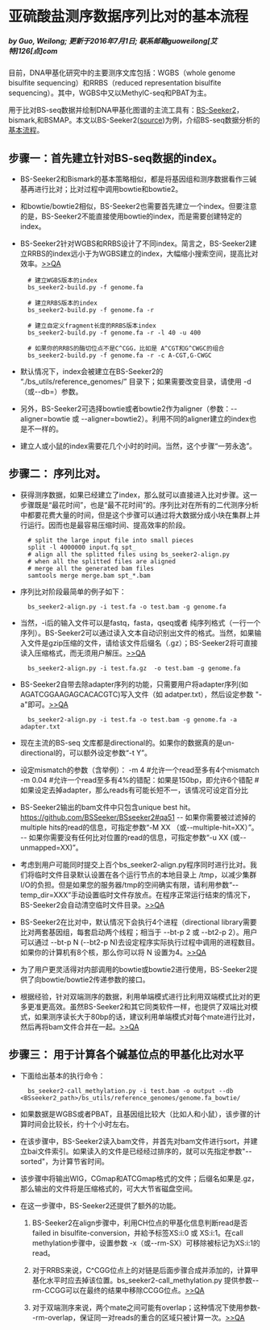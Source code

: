 

亚硫酸盐测序数据序列比对的基本流程
=============================

##### by Guo, Weilong; 更新于2016年7月1日; 联系邮箱guoweilong[艾特]126[点]com

目前，DNA甲基化研究中的主要测序文库包括：WGBS（whole genome bisulfite sequencing）和RRBS（reduced representation bisulfite sequencing）。其中，WGBS中又以MethylC-seq和PBAT为主。

用于比对BS-seq数据并绘制DNA甲基化图谱的主流工具有：[BS-Seeker2](http://pellegrini.mcdb.ucla.edu/BS_Seeker2/)，bismark,和BSMAP。本文以BS-Seeker2([source](https://github.com/BSSeeker/BSseeker2))为例，介绍BS-seq数据分析的[基本流程](http://pellegrini.mcdb.ucla.edu/BS_Seeker2/BSseeker2_pipeline.jpg)。



步骤一：首先建立针对BS-seq数据的index。
-------------------------

* BS-Seeker2和Bismark的基本策略相似，都是将基因组和测序数据看作三碱基再进行比对；比对过程中调用bowtie和bowtie2。

* 和bowtie/bowtie2相似，BS-Seeker2也需要首先建立一个index。但要注意的是，BS-Seeker2不能直接使用bowtie的index，而是需要创建特定的index。

* BS-Seeker2针对WGBS和RRBS设计了不同index。简言之，BS-Seeker2建立RRBS的index远小于为WGBS建立的index，大幅缩小搜索空间，提高比对效率。[>>QA](https://github.com/BSSeeker/BSseeker2#qa11)


	    # 建立WGBS版本的index
	    bs_seeker2-build.py -f genome.fa
	    
	    # 建立RRBS版本的index
	    bs_seeker2-build.py -f genome.fa -r
	    
	    # 建立自定义fragment长度的RRBS版本index
	    bs_seeker2-build.py -f genome.fa -r -l 40 -u 400
	    
	    # 如果你的RRBS的酶切位点不是C^CGG，比如是 A^CGT和G^CWGC的组合
	    bs_seeker2-build.py -f genome.fa -r -c A-CGT,G-CWGC


* 默认情况下，index会被建立在BS-Seeker2的 “./bs_utils/reference_genomes/” 目录下；如果需要改变目录，请使用 -d <path>（或--db=<path>）参数。

* 另外，BS-Seeker2可选择bowtie或者bowtie2作为aligner（参数：--aligner=bowtie 或 --aligner=bowtie2）。利用不同的aligner建立的index也是不一样的。

* 建立人或小鼠的index需要花几个小时的时间。当然，这个步骤“一劳永逸”。



步骤二： 序列比对。
-------------------------

* 获得测序数据，如果已经建立了index，那么就可以直接进入比对步骤。这一步骤既是“最花时间”，也是“最不花时间”的。序列比对在所有的二代测序分析中都要花费大量的时间，但是这个步骤可以通过将大数据分成小块在集群上并行运行。因而也是最容易压缩时间、提高效率的阶段。

	    # split the large input file into small pieces
	    split -l 4000000 input.fq spt_ 
	    # align all the splitted files using bs_seeker2-align.py
	    # when all the splitted files are aligned
	    # merge all the generated bam files
	    samtools merge merge.bam spt_*.bam
		

* 序列比对阶段最简单的例子如下：

	    bs_seeker2-align.py -i test.fa -o test.bam -g genome.fa

* 当然，-i后的输入文件可以是fastq，fasta，qseq或者 纯序列格式（一行一个序列）。BS-Seeker2可以通过读入文本自动识别出文件的格式。当然，如果输入文件是gzip压缩的文件，请给该文件后缀名（.gz）；BS-Seeker2将可直接读入压缩格式，而无须用户解压。[>>QA](https://github.com/BSSeeker/BSseeker2#qa23)

	    bs_seeker2-align.py -i test.fa.gz  -o test.bam -g genome.fa

* BS-Seeker2自带去除adapter序列的功能，只需要用户将adapter序列(如AGATCGGAAGAGCACACGTC)写入文件（如 adatper.txt），然后设定参数 "-a"即可。[>>QA](https://github.com/BSSeeker/BSseeker2#qa71)

	    bs_seeker2-align.py -i test.fa -o test.bam -g genome.fa -a adapter.txt

* 现在主流的BS-seq 文库都是directional的。如果你的数据真的是un-directional的，可以额外设定参数“-t Y”。

* 设定mismatch的参数（含举例）：
	    -m 4     #允许一个read至多有4个mismatch
	    -m 0.04  #允许一个read至多有4%的错配：如果是150bp，即允许6个错配
				 #如果设定去掉adapter，那么reads有可能长短不一，该情况可设定百分比


* BS-Seeker2输出的bam文件中只包含unique best hit。https://github.com/BSSeeker/BSseeker2#qa51
	-- 如果你需要被过滤掉的multiple hits的read的信息，可指定参数“-M XX （或--multiple-hit=XX）”。
	-- 如果你需要没有任何比对位置的read的信息，可指定参数“-u XX (或--unmapped=XX)”。


* 考虑到用户可能同时提交上百个bs_seeker2-align.py程序同时进行比对。我们将临时文件目录默认设置在各个运行节点的本地目录上 /tmp，以减少集群I/O的负担。但是如果您的服务器/tmp的空间确实有限，请利用参数“--temp_dir=XXX”手动设置临时文件存放点。在程序正常运行结束的情况下，BS-Seeker2会自动清空临时文件目录。[>>QA](https://github.com/BSSeeker/BSseeker2#qa14)


* BS-Seeker2在比对中，默认情况下会执行4个进程（directional library需要比对两套基因组，每套启动两个线程；相当于 --bt-p 2 或 --bt2-p 2）。用户可以通过 --bt-p N (--bt2-p N)去设定程序实际执行过程中调用的进程数目。如果你的计算机有8个核，那么你可以将 N 设置为4。[>>QA](https://github.com/BSSeeker/BSseeker2#qa13)


* 为了用户更灵活得对内部调用的bowtie或bowtie2进行使用，BS-Seeker2提供了向bowtie/bowtie2传递参数的接口。


* 根据经验，针对双端测序的数据，利用单端模式进行比利用双端模式比对的更多更准更高效。虽然BS-Seeker2和其它同类软件一样，也提供了双端比对模式，如果测序读长大于80bp的话，建议利用单端模式对每个mate进行比对，然后再将bam文件合并在一起。[>>QA](https://github.com/BSSeeker/BSseeker2#qa62)


步骤三： 用于计算各个碱基位点的甲基化比对水平
-------------------------

* 下面给出基本的执行命令：

	    bs_seeker2-call_methylation.py -i test.bam -o output --db <BSseeker2_path>/bs_utils/reference_genomes/genome.fa_bowtie/

* 如果数据是WGBS或者PBAT，且基因组比较大（比如人和小鼠），该步骤的计算时间会比较长，约十个小时左右。

* 在该步骤中，BS-Seeker2读入bam文件，并首先对bam文件进行sort，并建立bai文件索引。如果读入的文件是已经经过排序的，就可以先指定参数"--sorted"，为计算节省时间。

* 该步骤中将输出WIG，CGmap和ATCGmap格式的文件；后缀名如果是.gz，那么输出的文件将是压缩格式的，可大大节省磁盘空间。

* 在这一步骤中，BS-Seeker2还提供了额外的功能。

  1. BS-Seeker2在align步骤中，利用CH位点的甲基化信息判断read是否failed in bisulfite-conversion，并給予标签XS:i:0 或 XS:i:1。在call methylation步骤中，设置参数 -x（或--rm-SX）可移除被标记为XS:i:1的read。

  2. 对于RRBS来说，C^CGG位点上的对链是后面步骤合成并添加的，计算甲基化水平时应去掉该位置。bs_seeker2-call_methylation.py 提供参数--rm-CCGG可以在最终的结果中移除CCGG位点。[>>QA](https://github.com/BSSeeker/BSseeker2#qa72)

  3. 对于双端测序来说，两个mate之间可能有overlap；这种情况下使用参数--rm-overlap，保证同一对reads的重合的区域只被计算一次。[>>QA](https://github.com/BSSeeker/BSseeker2#qa63)
















































